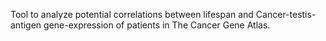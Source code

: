 Tool to analyze potential correlations between lifespan and Cancer-testis-antigen gene-expression of patients in The Cancer Gene Atlas. 
